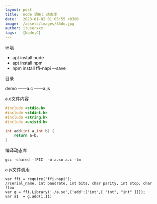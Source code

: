 ```yaml
---
layout: post
title:  node 调用c 动态库
date:   2023-01-02 01:05:55 +0300
image:  /assets/images/33do.jpg
author: ituserxxx
tags:   [Node,C]
---
```



环境

- apt install node
- apt install npm
- npm install ffi-napi --save

目录

demo
——a.c
——a.js

a.c文件内容

```c
#include <stdio.h>
#include <stdint.h>
#include <string.h>
#include <unistd.h>

int add(int a,int b) {
    return a+b;
}
```

编译动态库

```shell
gcc -shared -fPIC  -o a.so a.c -lm
```

a.js文件调用

```nodejs
var ffi = require('ffi-napi');
//serial_name, int baudrate, int bits, char parity, int stop, char flow
var g = ffi.Library('./a.so',{'add':['int',[ "int", "int" ]]});
var a1  = g.add(1,11)
```
